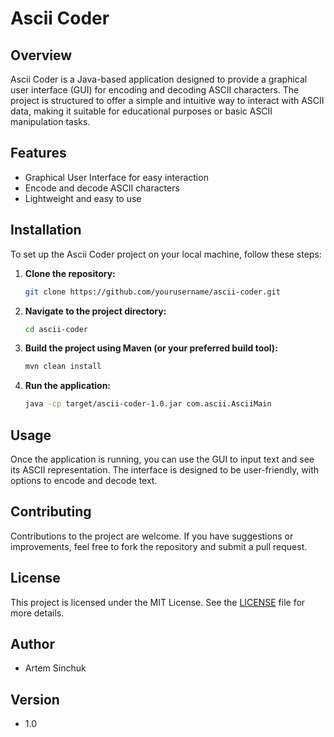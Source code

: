 # Ascii Coder

## Overview

Ascii Coder is a Java-based application designed to provide a graphical user interface (GUI) for encoding and decoding ASCII characters. The project is structured to offer a simple and intuitive way to interact with ASCII data, making it suitable for educational purposes or basic ASCII manipulation tasks.

## Features

- Graphical User Interface for easy interaction
- Encode and decode ASCII characters
- Lightweight and easy to use

## Installation

To set up the Ascii Coder project on your local machine, follow these steps:

1. **Clone the repository:**

   ```bash
   git clone https://github.com/yourusername/ascii-coder.git
   ```

2. **Navigate to the project directory:**

   ```bash
   cd ascii-coder
   ```

3. **Build the project using Maven (or your preferred build tool):**

   ```bash
   mvn clean install
   ```

4. **Run the application:**
   ```bash
   java -cp target/ascii-coder-1.0.jar com.ascii.AsciiMain
   ```

## Usage

Once the application is running, you can use the GUI to input text and see its ASCII representation. The interface is designed to be user-friendly, with options to encode and decode text.

## Contributing

Contributions to the project are welcome. If you have suggestions or improvements, feel free to fork the repository and submit a pull request.

## License

This project is licensed under the MIT License. See the [LICENSE](LICENSE) file for more details.

## Author

- Artem Sinchuk

## Version

- 1.0
